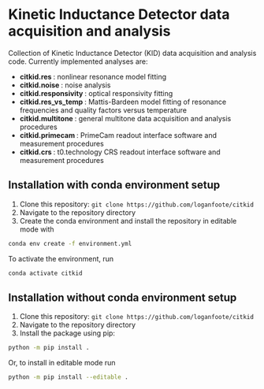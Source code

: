 # Kinetic Inductance Detector data acquisition and analysis
Collection of Kinetic Inductance Detector (KID) data acquisition and analysis code. Currently implemented analyses are:
<ul>
 <li> <b> citkid.res </b>: nonlinear resonance model fitting  </li>
 <li> <b> citkid.noise </b>: noise analysis </li>
 <li> <b> citkid.responsivity </b>: optical responsivity fitting  </li>
 <li> <b> citkid.res_vs_temp </b>: Mattis-Bardeen model fitting of resonance frequencies and quality factors versus temperature </li>
 <li> <b> citkid.multitone </b>: general multitone data acquisition and analysis procedures </li>
 <li> <b> citkid.primecam </b>: PrimeCam readout interface software and measurement procedures </li>
 <li> <b> citkid.crs </b>: t0.technology CRS readout interface software and measurement procedures </li>
</ul>

## Installation with conda environment setup
1. Clone this repository: `git clone https://github.com/loganfoote/citkid`
2. Navigate to the repository directory
3. Create the conda environment and install the repository in editable mode with
```bash
conda env create -f environment.yml
```
To activate the environment, run 
```bash
conda activate citkid
```
## Installation without conda environment setup
1. Clone this repository: `git clone https://github.com/loganfoote/citkid`
2. Navigate to the repository directory
3. Install the package using pip:
```bash
python -m pip install .
```
 Or, to install in editable mode run  
 ```bash
 python -m pip install --editable .
```


